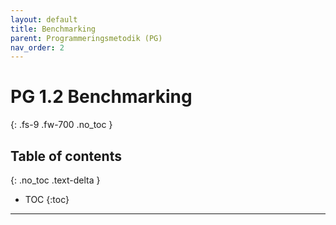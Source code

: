 ```yaml
---
layout: default
title: Benchmarking
parent: Programmeringsmetodik (PG)
nav_order: 2
---
```


# PG 1.2 Benchmarking
{: .fs-9 .fw-700 .no_toc }

## Table of contents
{: .no_toc .text-delta }

- TOC
{:toc}

---
